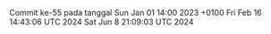 Commit ke-55 pada tanggal Sun Jan 01 14:00 2023 +0100
Fri Feb 16 14:43:06 UTC 2024
Sat Jun  8 21:09:03 UTC 2024
